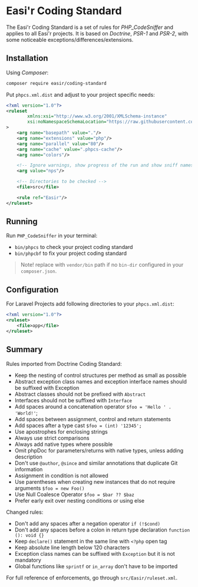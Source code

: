 # Easi'r Coding Standard

The Easi'r Coding Standard is a set of rules for *PHP_CodeSniffer* and 
applies to all Easi'r projects. It is based on *Doctrine*, *PSR-1* and 
*PSR-2*, with some noticeable exceptions/differences/extensions.

## Installation

Using _Composer_:

```bash
composer require easir/coding-standard
```

Put `phpcs.xml.dist` and adjust to your project specific needs:
```xml
<?xml version="1.0"?>
<ruleset
        xmlns:xsi="http://www.w3.org/2001/XMLSchema-instance"
        xsi:noNamespaceSchemaLocation="https://raw.githubusercontent.com/squizlabs/PHP_CodeSniffer/master/phpcs.xsd"
>
    <arg name="basepath" value="."/>
    <arg name="extensions" value="php"/>
    <arg name="parallel" value="80"/>
    <arg name="cache" value=".phpcs-cache"/>
    <arg name="colors"/>

    <!-- Ignore warnings, show progress of the run and show sniff names -->
    <arg value="nps"/>

    <!-- Directories to be checked -->
    <file>src</file>

    <rule ref="Easir"/>
</ruleset>
```

## Running

Run `PHP_CodeSniffer` in your terminal:
* `bin/phpcs` to check your project coding standard
* `bin/phpcbf` to fix your project coding standard

> Note! replace with `vendor/bin` path if no `bin-dir` configured in your `composer.json`.

## Configuration

For Laravel Projects add following directories to your `phpcs.xml.dist`:
```xml
<?xml version="1.0"?>
<ruleset>
    <file>app</file>
</ruleset>
```

## Summary

Rules imported from Doctrine Coding Standard:
* Keep the nesting of control structures per method as small as possible
* Abstract exception class names and exception interface names should be suffixed with Exception
* Abstract classes should not be prefixed with `Abstract`
* Interfaces should not be suffixed with `Interface`
* Add spaces around a concatenation operator `$foo = 'Hello ' . 'World!'`;
* Add spaces between assignment, control and return statements
* Add spaces after a type cast `$foo = (int) '12345';`
* Use apostrophes for enclosing strings
* Always use strict comparisons
* Always add native types where possible
* Omit phpDoc for parameters/returns with native types, unless adding description
* Don't use `@author`, `@since` and similar annotations that duplicate Git information
* Assignment in condition is not allowed
* Use parentheses when creating new instances that do not require arguments `$foo = new Foo()`
* Use Null Coalesce Operator `$foo = $bar ?? $baz`
* Prefer early exit over nesting conditions or using else

Changed rules:
* Don't add any spaces after a negation operator `if (!$cond)`
* Don't add any spaces before a colon in return type declaration `function (): void {}`
* Keep `declare()` statement in the same line with `<?php` open tag
* Keep absolute line length below 120 characters
* Exception class names can be suffixed with `Exception` but it is not mandatory
* Global functions like `sprintf` or `in_array` don't have to be imported

For full reference of enforcements, go through `src/Easir/ruleset.xml`.

